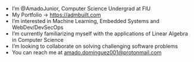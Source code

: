 - I’m @AmadoJunior, Computer Science Undergrad at FIU
- My Portfolio -> https://admbuilt.com
- I’m interested in Machine Learning, Embedded Systems and WebDev/DevSecOps
- I’m currently familiarizing myself with the applications of Linear Algebra in Computer Science
- I’m looking to collaborate on solving challenging software problems
- You can reach me at amado.dominguez001@protonmail.com
